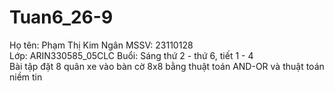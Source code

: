 # Tuan6_26-9
Họ tên: Phạm Thị Kim Ngân MSSV: 23110128  
Lớp: ARIN330585_05CLC Buổi: Sáng thứ 2 - thứ 6, tiết 1 - 4  
Bài tập đặt 8 quân xe vào bàn cờ 8x8 bằng thuật toán AND-OR và thuật toán niềm tin
